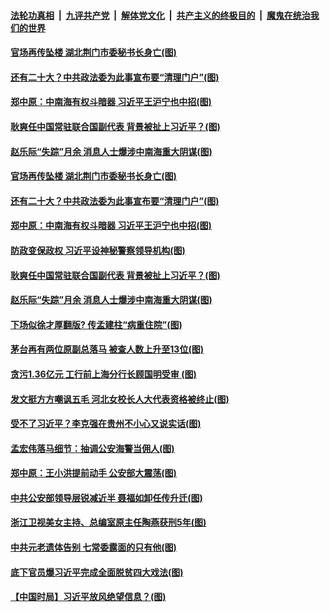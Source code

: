 ####  [法轮功真相](../../../../basic/blob/master/README.md?t=07100402) &nbsp;|&nbsp; [九评共产党](../../../../9ping.md/blob/master/README.md?t=07100402) &nbsp;|&nbsp; [解体党文化](../../../../jtdwh.md/blob/master/README.md?t=07100402)  &nbsp;|&nbsp; [共产主义的终极目的](../../../../gczydzjmd.md/blob/master/README.md?t=07100402) &nbsp;|&nbsp; [魔鬼在统治我们的世界](../../../../mgztzwmdsj.md/blob/master/README.md?t=07100402) 

#### [官场再传坠楼 湖北荆门市委秘书长身亡(图)](../pages/p2/939150.md?t=07100402) 

#### [还有二十大？中共政法委为此事宣布要“清理门户”(图)](../pages/p2/939133.md?t=07100402) 

#### [郑中原：中南海有权斗暗器 习近平王沪宁也中招(图)](../pages/p2/938755.md?t=07100402) 


#### [耿爽任中国常驻联合国副代表 背景被扯上习近平？(图)](../pages/p2/939028.md?t=07100402) 

#### [赵乐际“失踪”月余 消息人士爆涉中南海重大阴谋(图)](../pages/p2/938951.md?t=07100402) 

#### [官场再传坠楼 湖北荆门市委秘书长身亡(图)](../pages/p2/939150.md?t=07100402) 

#### [还有二十大？中共政法委为此事宣布要“清理门户”(图)](../pages/p2/939133.md?t=07100402) 

#### [郑中原：中南海有权斗暗器 习近平王沪宁也中招(图)](../pages/p2/938755.md?t=07100402) 

#### [防政变保政权 习近平设神秘警察领导机构(图)](../pages/p2/939088.md?t=07100402) 


#### [耿爽任中国常驻联合国副代表 背景被扯上习近平？(图)](../pages/p2/939028.md?t=07100402) 

#### [赵乐际“失踪”月余 消息人士爆涉中南海重大阴谋(图)](../pages/p2/938951.md?t=07100402) 

#### [下场似徐才厚翻版? 传孟建柱“病重住院”(图)](../pages/p2/938976.md?t=07100402) 

#### [茅台再有两位原副总落马 被查人数上升至13位(图)](../pages/p2/938938.md?t=07100402) 

#### [贪污1.36亿元 工行前上海分行长顾国明受审 (图)](../pages/p2/938931.md?t=07100402) 

#### [发文挺方方嘲讽五毛 河北女校长人大代表资格被终止(图)](../pages/p2/938916.md?t=07100402) 

#### [受不了习近平？李克强在贵州不小心又说实话(图)](../pages/p2/938919.md?t=07100402) 

#### [孟宏伟落马细节：抽调公安海警当佣人(图)](../pages/p2/938902.md?t=07100402) 

#### [郑中原：王小洪提前动手 公安部大震荡(图)](../pages/p2/938863.md?t=07100402) 


#### [中共公安部领导层锐减近半 聂福如卸任传升迁(图)](../pages/p2/938820.md?t=07100402) 

#### [浙江卫视美女主持、总编室原主任陶燕获刑5年(图)](../pages/p2/938789.md?t=07100402) 

#### [中共元老遗体告别 七常委露面的只有他(图)](../pages/p2/938818.md?t=07100402) 

#### [底下官员爆习近平完成全面脱贫四大戏法(图)](../pages/p2/938790.md?t=07100402) 

#### [【中国时局】习近平放风绝望信息？(图)](../pages/p2/938739.md?t=07100402) 

